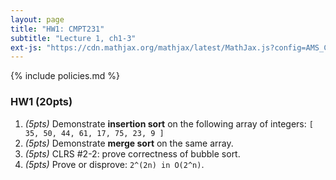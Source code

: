 ```yaml
---
layout: page
title: "HW1: CMPT231"
subtitle: "Lecture 1, ch1-3"
ext-js: "https://cdn.mathjax.org/mathjax/latest/MathJax.js?config=AMS_CHTML"
---
```


{% include policies.md %}

### HW1 (20pts)
1. *(5pts)* Demonstrate **insertion sort** on the following array of integers:
`[ 35, 50, 44, 61, 17, 75, 23, 9 ]`
2. *(5pts)* Demonstrate **merge sort** on the same array.
3. *(5pts)* CLRS #2-2: prove correctness of bubble sort.
4. *(5pts)* Prove or disprove: `2^(2n) in O(2^n)`.
